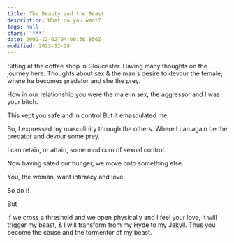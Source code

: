 ```yaml
---
title: The Beauty and the Beast
description: What do you want?
tags: null
stars: '***'
date: 2002-12-02T04:00:30.856Z
modified: 2023-12-28
---
```


<div class="poem">

Sitting at the coffee shop in Gloucester.
Having many thoughts on the journey here.
Thoughts about sex
& the man's desire
to devour the female;
where he becomes predator
and
she the prey.

How in our relationship
you were the male in sex,
the aggressor and I was your
bitch.

This kept you safe
and in control
But it emasculated me.

So, I expressed my masculinity
through the others. Where
I can again be the predator
and devour some prey.

I can retain,
or attain,
some modicum
of sexual control.

Now having sated our hunger, we move onto something else.

You, the woman,
want intimacy
and love.

So do I!

But

if we cross a threshold
and we open physically
and I feel your love,
it will trigger my beast,
&
I will transform from my Hyde to my Jekyll.
Thus you become the cause and the tormentor of my beast.

</div>
